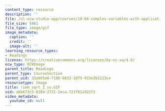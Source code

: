 ```yaml
---
content_type: resource
description: ''
file: /ol-ocw-studio-app/courses/18-04-complex-variables-with-applications-fall-1999/abb673c5828427312eca721f812d22f3_riem_sqrt_Z_sv.GIF
file_size: 5461
file_type: image/gif
image_metadata:
  caption: ''
  credit: ''
  image-alt: ''
learning_resource_types:
- Readings
license: https://creativecommons.org/licenses/by-nc-sa/4.0/
ocw_type: OCWImage
parent_title: Readings
parent_type: CourseSection
parent_uid: 33a665e8-7180-b033-3d75-933e3b2213ce
resourcetype: Image
title: riem_sqrt_Z_sv.GIF
uid: abb673c5-8284-2731-2eca-721f812d22f3
video_metadata:
  youtube_id: null
---
```

